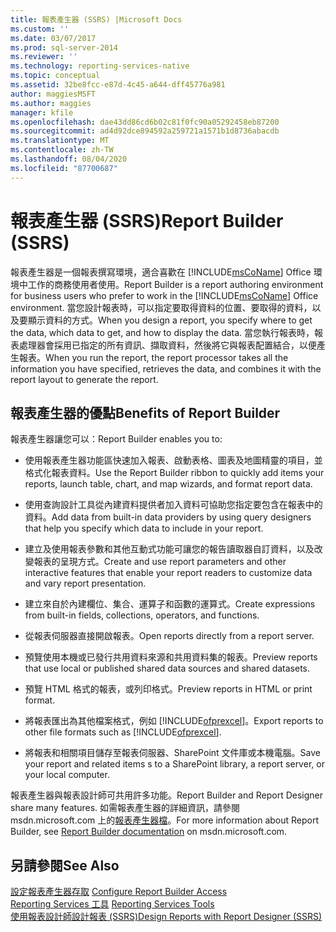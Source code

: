 ```yaml
---
title: 報表產生器 (SSRS) |Microsoft Docs
ms.custom: ''
ms.date: 03/07/2017
ms.prod: sql-server-2014
ms.reviewer: ''
ms.technology: reporting-services-native
ms.topic: conceptual
ms.assetid: 32be8fcc-e87d-4c45-a644-dff45776a981
author: maggiesMSFT
ms.author: maggies
manager: kfile
ms.openlocfilehash: dae43dd86cd6b02c81f0fc90a05292458eb87200
ms.sourcegitcommit: ad4d92dce894592a259721a1571b1d8736abacdb
ms.translationtype: MT
ms.contentlocale: zh-TW
ms.lasthandoff: 08/04/2020
ms.locfileid: "87700687"
---
```

# <a name="report-builder-ssrs"></a><span data-ttu-id="b26e9-102">報表產生器 (SSRS)</span><span class="sxs-lookup"><span data-stu-id="b26e9-102">Report Builder (SSRS)</span></span>
  <span data-ttu-id="b26e9-103">報表產生器是一個報表撰寫環境，適合喜歡在 [!INCLUDE[msCoName](../../includes/msconame-md.md)] Office 環境中工作的商務使用者使用。</span><span class="sxs-lookup"><span data-stu-id="b26e9-103">Report Builder is a report authoring environment for business users who prefer to work in the [!INCLUDE[msCoName](../../includes/msconame-md.md)] Office environment.</span></span> <span data-ttu-id="b26e9-104">當您設計報表時，可以指定要取得資料的位置、要取得的資料，以及要顯示資料的方式。</span><span class="sxs-lookup"><span data-stu-id="b26e9-104">When you design a report, you specify where to get the data, which data to get, and how to display the data.</span></span> <span data-ttu-id="b26e9-105">當您執行報表時，報表處理器會採用已指定的所有資訊、擷取資料，然後將它與報表配置結合，以便產生報表。</span><span class="sxs-lookup"><span data-stu-id="b26e9-105">When you run the report, the report processor takes all the information you have specified, retrieves the data, and combines it with the report layout to generate the report.</span></span>  
  
## <a name="benefits-of-report-builder"></a><span data-ttu-id="b26e9-106">報表產生器的優點</span><span class="sxs-lookup"><span data-stu-id="b26e9-106">Benefits of Report Builder</span></span>  
 <span data-ttu-id="b26e9-107">報表產生器讓您可以：</span><span class="sxs-lookup"><span data-stu-id="b26e9-107">Report Builder enables you to:</span></span>  
  
-   <span data-ttu-id="b26e9-108">使用報表產生器功能區快速加入報表、啟動表格、圖表及地圖精靈的項目，並格式化報表資料。</span><span class="sxs-lookup"><span data-stu-id="b26e9-108">Use the Report Builder ribbon to quickly add items your reports, launch table, chart, and map wizards, and format report data.</span></span>  
  
-   <span data-ttu-id="b26e9-109">使用查詢設計工具從內建資料提供者加入資料可協助您指定要包含在報表中的資料。</span><span class="sxs-lookup"><span data-stu-id="b26e9-109">Add data from built-in data providers by using query designers that help you specify which data to include in your report.</span></span>  
  
-   <span data-ttu-id="b26e9-110">建立及使用報表參數和其他互動式功能可讓您的報告讀取器自訂資料，以及改變報表的呈現方式。</span><span class="sxs-lookup"><span data-stu-id="b26e9-110">Create and use report parameters and other interactive features that enable your report readers to customize data and vary report presentation.</span></span>  
  
-   <span data-ttu-id="b26e9-111">建立來自於內建欄位、集合、運算子和函數的運算式。</span><span class="sxs-lookup"><span data-stu-id="b26e9-111">Create expressions from built-in fields, collections, operators, and functions.</span></span>  
  
-   <span data-ttu-id="b26e9-112">從報表伺服器直接開啟報表。</span><span class="sxs-lookup"><span data-stu-id="b26e9-112">Open reports directly from a report server.</span></span>  
  
-   <span data-ttu-id="b26e9-113">預覽使用本機或已發行共用資料來源和共用資料集的報表。</span><span class="sxs-lookup"><span data-stu-id="b26e9-113">Preview reports that use local or published shared data sources and shared datasets.</span></span>  
  
-   <span data-ttu-id="b26e9-114">預覽 HTML 格式的報表，或列印格式。</span><span class="sxs-lookup"><span data-stu-id="b26e9-114">Preview reports in HTML or print format.</span></span>  
  
-   <span data-ttu-id="b26e9-115">將報表匯出為其他檔案格式，例如 [!INCLUDE[ofprexcel](../../includes/ofprexcel-md.md)]。</span><span class="sxs-lookup"><span data-stu-id="b26e9-115">Export reports to other file formats such as [!INCLUDE[ofprexcel](../../includes/ofprexcel-md.md)].</span></span>  
  
-   <span data-ttu-id="b26e9-116">將報表和相關項目儲存至報表伺服器、SharePoint 文件庫或本機電腦。</span><span class="sxs-lookup"><span data-stu-id="b26e9-116">Save your report and related items s to a SharePoint library, a report server, or your local computer.</span></span>  
  
 <span data-ttu-id="b26e9-117">報表產生器與報表設計師可共用許多功能。</span><span class="sxs-lookup"><span data-stu-id="b26e9-117">Report Builder and Report Designer share many features.</span></span> <span data-ttu-id="b26e9-118">如需報表產生器的詳細資訊，請參閱 msdn.microsoft.com 上的[報表產生器檔](https://go.microsoft.com/fwlink/?LinkId=154494)。</span><span class="sxs-lookup"><span data-stu-id="b26e9-118">For more information about Report Builder, see [Report Builder documentation](https://go.microsoft.com/fwlink/?LinkId=154494) on msdn.microsoft.com.</span></span>  
  
## <a name="see-also"></a><span data-ttu-id="b26e9-119">另請參閱</span><span class="sxs-lookup"><span data-stu-id="b26e9-119">See Also</span></span>  
 <span data-ttu-id="b26e9-120">[設定報表產生器存取](../report-server/configure-report-builder-access.md) </span><span class="sxs-lookup"><span data-stu-id="b26e9-120">[Configure Report Builder Access](../report-server/configure-report-builder-access.md) </span></span>  
 <span data-ttu-id="b26e9-121">[Reporting Services 工具](reporting-services-tools.md) </span><span class="sxs-lookup"><span data-stu-id="b26e9-121">[Reporting Services Tools](reporting-services-tools.md) </span></span>  
 [<span data-ttu-id="b26e9-122">使用報表設計師設計報表 &#40;SSRS&#41;</span><span class="sxs-lookup"><span data-stu-id="b26e9-122">Design Reports with Report Designer &#40;SSRS&#41;</span></span>](design-reporting-services-paginated-reports-with-report-designer-ssrs.md)  
  
  
